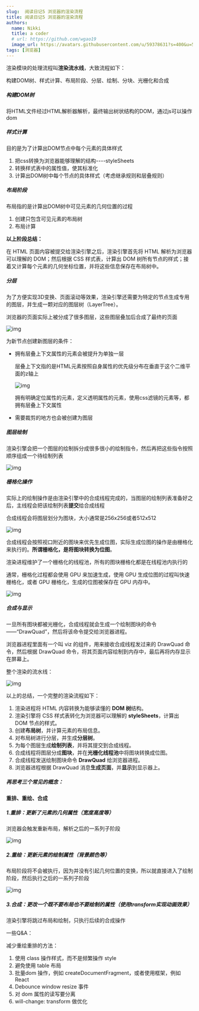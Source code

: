 ```yaml
---
slug:  阅读日记5 浏览器的渲染流程
title: 阅读日记5 浏览器的渲染流程
authors:
  name: Nikki
  title: a coder
  # url: https://github.com/wgao19
  image_url: https://avatars.githubusercontent.com/u/59378631?s=400&u=5c50f7a8cf81217122611fb72484a0288d90a739&v=4
tags: [浏览器]
---
```

渲染模块的处理流程叫**渲染流水线**，大致流程如下：

构建DOM树、样式计算、布局阶段、分层、绘制、分块、光栅化和合成

##### 构建DOM树

将HTML文件经过HTML解析器解析，最终输出树状结构的DOM，通过js可以操作dom

##### 样式计算

目的是为了计算出DOM节点中每个元素的具体样式

1. 把css转换为浏览器能够理解的结构----styleSheets
2. 转换样式表中的属性值，使其标准化
3. 计算出DOM树中每个节点的具体样式（考虑继承规则和层叠规则）

##### 布局阶段

布局指的是计算出DOM树中可见元素的几何位置的过程

1. 创建只包含可见元素的布局树
2. 布局计算

**以上阶段总结：**

在 HTML 页面内容被提交给渲染引擎之后，渲染引擎首先将 HTML 解析为浏览器可以理解的 DOM；然后根据 CSS 样式表，计算出 DOM 树所有节点的样式；接着又计算每个元素的几何坐标位置，并将这些信息保存在布局树中。



##### 分层

为了方便实现3D变换、页面滚动等效果，渲染引擎还需要为特定的节点生成专用的图层，并生成一颗对应的图层树（LayerTree）。

浏览器的页面实际上被分成了很多图层，这些图层叠加后合成了最终的页面

![img](https://static001.geekbang.org/resource/image/e8/61/e8a7e60a2a08e05239456284d2aa4061.png)

为新节点创建新图层的条件：

- 拥有层叠上下文属性的元素会被提升为单独一层

  层叠上下文指的是HTML元素按照自身属性的优先级分布在垂直于这个二维平面的z轴上

  ![img](https://static001.geekbang.org/resource/image/a0/19/a03eb12053aac1ac496b61a424f20119.png)

  拥有明确定位属性的元素，定义透明属性的元素，使用css滤镜的元素等，都拥有层叠上下文属性

- 需要裁剪的地方也会被创建为图层

##### 图层绘制

渲染引擎会把一个图层的绘制拆分成很多很小的绘制指令，然后再把这些指令按照顺序组成一个待绘制列表

![img](https://static001.geekbang.org/resource/image/40/08/40825a55214a7990bba6b9bec6e54108.png)

##### 栅格化操作

实际上的绘制操作是由渲染引擎中的合成线程完成的，当图层的绘制列表准备好之后，主线程会把该绘制列表**提交**给合成线程

合成线程会将图层划分为图块，大小通常是256x256或者512x512

![img](https://static001.geekbang.org/resource/image/bc/52/bcc7f6983d5ece8e2dd716f431d0e052.png)

合成线程会按照视口附近的图块来优先生成位图，实际生成位图的操作是由栅格化来执行的。**所谓栅格化，是将图块转换为位图**。

渲染进程维护了一个栅格化的线程池，所有的图块栅格化都是在线程池内执行的

通常，栅格化过程都会使用 GPU 来加速生成，使用 GPU 生成位图的过程叫快速栅格化，或者 GPU 栅格化，生成的位图被保存在 GPU 内存中。

![img](https://static001.geekbang.org/resource/image/a8/87/a8d954cd8e4722ee03d14afaa14c3987.png)

##### 合成与显示

一旦所有图块都被光栅化，合成线程就会生成一个绘制图块的命令——“DrawQuad”，然后将该命令提交给浏览器进程。

浏览器进程里面有一个叫 viz 的组件，用来接收合成线程发过来的 DrawQuad 命令，然后根据 DrawQuad 命令，将其页面内容绘制到内存中，最后再将内存显示在屏幕上。



整个渲染的流水线：

![img](https://static001.geekbang.org/resource/image/97/37/975fcbf7f83cc20d216f3d68a85d0f37.png)

以上的总结，一个完整的渲染流程如下：

1. 渲染进程将 HTML 内容转换为能够读懂的 **DOM 树**结构。
2. 渲染引擎将 CSS 样式表转化为浏览器可以理解的 **styleSheets**，计算出 DOM 节点的样式。
3. 创建**布局树**，并计算元素的布局信息。
4. 对布局树进行分层，并生成**分层树**。
5. 为每个图层生成**绘制列表**，并将其提交到合成线程。
6. 合成线程将图层分成**图块**，并在**光栅化线程池**中将图块转换成位图。
7. 合成线程发送绘制图块命令 **DrawQuad** 给浏览器进程。
8. 浏览器进程根据 DrawQuad 消息**生成页面**，并**显示**到显示器上。



##### 再思考三个常见的概念：

**重排、重绘、合成**

##### 1.重排：更新了元素的几何属性（宽度高度等）

浏览器会触发重新布局，解析之后的一系列子阶段

![img](https://static001.geekbang.org/resource/image/b3/e5/b3ed565230fe4f5c1886304a8ff754e5.png)

##### 2.重绘：更新元素的绘制属性（背景颜色等）

布局阶段将不会被执行，因为并没有引起几何位置的变换，所以就直接进入了绘制阶段，然后执行之后的一系列子阶段

![img](https://static001.geekbang.org/resource/image/3c/03/3c1b7310648cccbf6aa4a42ad0202b03.png)

##### 3.合成：更改一个既不要布局也不要绘制的属性（使用transform实现动画效果）

渲染引擎将跳过布局和绘制，只执行后续的合成操作



一些Q&A：

减少重绘重排的方法：

1. 使用 class 操作样式，而不是频繁操作 style 
2. 避免使用 table 布局 
3. 批量dom 操作，例如 createDocumentFragment，或者使用框架，例如 React 
4. Debounce window resize 事件 
5. 对 dom 属性的读写要分离  
6. will-change: transform 做优化


